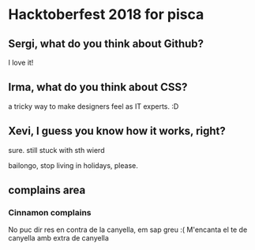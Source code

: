 # Hacktoberfest 2018 for pisca

## Sergi, what do you think about Github?
I love it!
## Irma, what do you think about CSS?
a tricky way to make designers feel as IT experts. :D

## Xevi, I guess you know how it works, right?
sure. still stuck with sth wierd

bailongo, stop living in holidays, please. 

## complains area

### Cinnamon complains
No puc dir res en contra de la canyella, em sap greu :(
M'encanta el te de canyella amb extra de canyella
